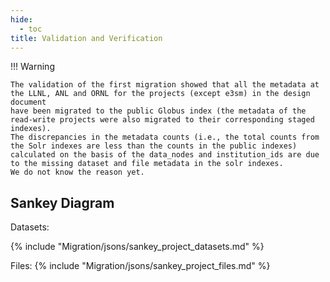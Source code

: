 ```yaml
---
hide:
  - toc
title: Validation and Verification
---
```



!!! Warning

    The validation of the first migration showed that all the metadata at the LLNL, ANL and ORNL for the projects (except e3sm) in the design document 
    have been migrated to the public Globus index (the metadata of the read-write projects were also migrated to their corresponding staged indexes). 
    The discrepancies in the metadata counts (i.e., the total counts from the Solr indexes are less than the counts in the public indexes) 
    calculated on the basis of the data_nodes and institution_ids are due to the missing dataset and file metadata in the solr indexes. 
    We do not know the reason yet. 

## Sankey Diagram

Datasets:

{%
   include "Migration/jsons/sankey_project_datasets.md"
%}

Files:
{%
   include "Migration/jsons/sankey_project_files.md"
%}



<script>

    var k = 0;
    const observer = new MutationObserver(function(mutations, observer) {
        if (document.querySelectorAll('.node-labels').length > 0 ) {

            styleNodeLabels();
            k = k + 1;
            if (k>=2) {
                observer.disconnect();  // Stop observing after first run
            }
        }
    });
    observer.observe(document.body, {
        childList: true,
        subtree: true
    });

    function styleNodeLabels() {
        const nodeLabels = document.querySelectorAll('.node-labels');
        nodeLabels[0].style.fill = "#FF0099";

    };
</script>
